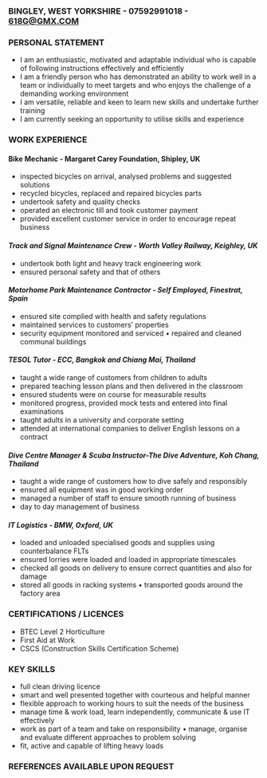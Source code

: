 ### **BINGLEY, WEST YORKSHIRE - 07592991018 - 618G@GMX.COM** 

### **PERSONAL STATEMENT** 
* I am an enthusiastic, motivated and adaptable individual who is capable of following instructions effectively and efficiently
* I am a friendly person who has demonstrated an ability to work well in a team or individually to meet targets and who enjoys the challenge of a demanding working environment 
* I am versatile, reliable and keen to learn new skills and undertake further training 
* I am currently seeking an opportunity to utilise skills and experience

### **WORK EXPERIENCE**
####  Bike Mechanic - Margaret Carey Foundation, Shipley, UK
* inspected bicycles on arrival, analysed problems and suggested solutions 
* recycled bicycles, replaced and repaired bicycles parts 
* undertook safety and quality checks 
* operated an electronic till and took customer payment 
* provided excellent customer service in order to encourage repeat business

#### *Track and Signal Maintenance Crew - Worth Valley Railway, Keighley, UK*
* undertook both light and heavy track engineering work 
* ensured personal safety and that of others

#### *Motorhome Park Maintenance Contractor - Self Employed, Finestrat, Spain*
* ensured site complied with health and safety regulations 
* maintained services to customers’ properties 
* security equipment monitored and serviced • repaired and cleaned communal buildings

#### *TESOL Tutor - ECC, Bangkok and Chiang Mai, Thailand*
* taught a wide range of customers from children to adults 
* prepared teaching lesson plans and then delivered in the classroom 
* ensured students were on course for measurable results 
* monitored progress, provided mock tests and entered into final examinations 
* taught adults in a university and corporate setting 
* attended at international companies to deliver English lessons on a contract

#### *Dive Centre Manager & Scuba Instructor-The Dive Adventure, Koh Chang, Thailand*
* taught a wide range of customers how to dive safely and responsibly 
* ensured all equipment was in good working order
* managed a number of staff to ensure smooth running of business 
* day to day management of business

#### *IT Logistics - BMW, Oxford, UK*
* loaded and unloaded specialised goods and supplies using counterbalance FLTs 
* ensured lorries were loaded and loaded in appropriate timescales 
* checked all goods on delivery to ensure correct quantities and also for damage 
* stored all goods in racking systems • transported goods around the factory area

### **CERTIFICATIONS / LICENCES**
* BTEC Level 2 Horticulture 
* First Aid at Work
* CSCS (Construction Skills Certification Scheme)

### **KEY SKILLS**
* full clean driving licence 
* smart and well presented together with courteous and helpful manner 
* flexible approach to working hours to suit the needs of the business
* manage time & work load, learn independently, communicate & use IT effectively 
* work as part of a team and take on responsibility • manage, organise and evaluate different approaches to problem solving 
* fit, active and capable of lifting heavy loads

### **REFERENCES AVAILABLE UPON REQUEST**
